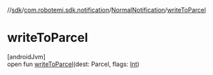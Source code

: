 //[sdk](../../../index.md)/[com.robotemi.sdk.notification](../index.md)/[NormalNotification](index.md)/[writeToParcel](write-to-parcel.md)

# writeToParcel

[androidJvm]\
open fun [writeToParcel](write-to-parcel.md)(dest: Parcel, flags: [Int](https://kotlinlang.org/api/latest/jvm/stdlib/kotlin/-int/index.html))
